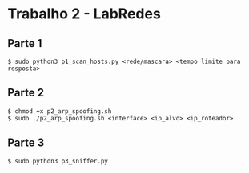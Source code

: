 # Trabalho 2 - LabRedes

## Parte 1

	$ sudo python3 p1_scan_hosts.py <rede/mascara> <tempo limite para resposta>

## Parte 2

	$ chmod +x p2_arp_spoofing.sh
	$ sudo ./p2_arp_spoofing.sh <interface> <ip_alvo> <ip_roteador>

## Parte 3

	$ sudo python3 p3_sniffer.py

